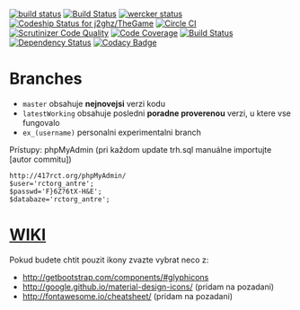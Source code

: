 [![build status](https://ci.gitlab.com/projects/2263/status.png?ref=master)](https://ci.gitlab.com/projects/2263?ref=master)
[![Build Status](https://magnum.travis-ci.com/j2ghz/TheGame.svg?token=wyjFK1NsvUgiZDzs2Hjt)](https://magnum.travis-ci.com/j2ghz/TheGame)
[![wercker status](https://app.wercker.com/status/6556e79024e8c3f50bc8309d3216a9f7/m "wercker status")](https://app.wercker.com/project/bykey/6556e79024e8c3f50bc8309d3216a9f7)
[ ![Codeship Status for j2ghz/TheGame](https://codeship.com/projects/970fbcc0-da41-0132-0d4e-5acc9fe35d9d/status?branch=master)](https://codeship.com/projects/79257)
[![Circle CI](https://circleci.com/gh/j2ghz/TheGame.svg?style=svg)](https://circleci.com/gh/j2ghz/TheGame)
[![Scrutinizer Code Quality](https://scrutinizer-ci.com/gp/TheGame/badges/quality-score.png?b=master&s=542646b24741b7e35b9b316c26a75a30d0382d79)](https://scrutinizer-ci.com/gp/TheGame/?branch=master)
[![Code Coverage](https://scrutinizer-ci.com/gp/TheGame/badges/coverage.png?b=master&s=c516c6e59123fdbc0d22dd6429e6cf9f1c316af9)](https://scrutinizer-ci.com/gp/TheGame/?branch=master)
[![Build Status](https://scrutinizer-ci.com/gp/TheGame/badges/build.png?b=master&s=f272cda99ea9b068fdac05abc349ebe55bc471f8)](https://scrutinizer-ci.com/gp/TheGame/build-status/master)
[![Dependency Status](https://gemnasium.com/eeb803c626900dda77f0bf52e69e5e91.svg)](https://gemnasium.com/2267d5b2ddc964c4f42201b4c9265eb6)
[![Codacy Badge](https://www.codacy.com/project/badge/294482e322c24c259253412339847922)](https://www.codacy.com)
# Branches
* `master` obsahuje **nejnovejsi** verzi kodu
* `latestWorking` obsahuje posledni **poradne proverenou** verzi, u ktere vse fungovalo
* `ex_(username)` personalni experimentalni branch

Prístupy:
phpMyAdmin (pri každom update trh.sql manuálne importujte [autor commitu])
```
http://417rct.org/phpMyAdmin/
$user='rctorg_antre';
$passwd='F}6Z?6tX-H&E';
$databaze='rctorg_antre';
```

# [WIKI](https://gitlab.com/AntreTeam/TheGame/wikis/home)

Pokud budete chtit pouzit ikony zvazte vybrat neco z:
- http://getbootstrap.com/components/#glyphicons
- http://google.github.io/material-design-icons/ (pridam na pozadani)
- http://fontawesome.io/cheatsheet/ (pridam na pozadani)

